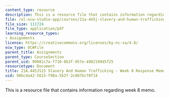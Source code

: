 ```yaml
---
content_type: resource
description: This is a resource file that contains information regarding week 8 memo.
file: /ol-ocw-studio-app/courses/21a-445j-slavery-and-human-trafficking-in-the-21st-century-spring-2015/98bcda425615f98a5b2f2c807bcf0f14_MIT21A_445JS15_Week8memo.pdf
file_size: 111724
file_type: application/pdf
learning_resource_types:
- Assignments
license: https://creativecommons.org/licenses/by-nc-sa/4.0/
ocw_type: OCWFile
parent_title: Assignments
parent_type: CourseSection
parent_uid: 99081c7a-f710-8b3f-957e-4982199d5f25
resourcetype: Document
title: 21A.445JS15 Slavery And Human Trafficking - Week 8 Response Memo
uid: 98bcda42-5615-f98a-5b2f-2c807bcf0f14
---
```

This is a resource file that contains information regarding week 8 memo.
